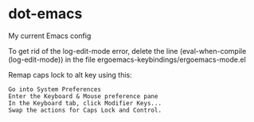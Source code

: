 dot-emacs
=========

My current Emacs config

To get rid of the log-edit-mode error, delete the line
(eval-when-compile (log-edit-mode))
in the file ergoemacs-keybindings/ergoemacs-mode.el

Remap caps lock to alt key using this:

    Go into System Preferences
    Enter the Keyboard & Mouse preference pane
    In the Keyboard tab, click Modifier Keys...
    Swap the actions for Caps Lock and Control.
                    